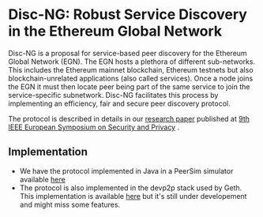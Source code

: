 # Disc-NG: Robust Service Discovery in the Ethereum Global Network

Disc-NG is a proposal for service-based peer discovery for the Ethereum Global Network (EGN). 
The EGN hosts a plethora of different sub-networks.
This includes the Ethereum mainnet blockchain, Ethereum testnets but also blockchain-unrelated applications (also called services). 
Once a node joins the EGN it must then locate peer being part of the same service to join the service-specific subnetwork. 
Disc-NG facilitates this process by implementing an efficiency, fair and secure peer discovery protocol. 

The protocol is described in details in our [research paper](https://sonnino.com/papers/disc-ng.pdf) published at [9th IEEE European Symposium on Security and Privacy](https://www.ieee-security.org/TC/EuroSP2024/) . 

## Implementation
* We have the protocol implemented in Java in a PeerSim simulator available [here](https://github.com/datahop/p2p-service-discovery)
* The protocol is also implemented in the devp2p stack used by Geth. This implementation is available [here](https://github.com/datahop/go-ethereum) but it's still under developement and might miss some features. 
